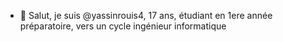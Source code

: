 - 👋 Salut, je suis @yassinrouis4, 17 ans, étudiant en 1ere année préparatoire, vers un cycle ingénieur informatique
<!--- 👀 Je suis intéressé dans tout ce qui est informatique, technologies etc...--->
<!--- 🌱 I’m currently learning ...--->
<!--- 💞️ I’m looking to collaborate on ...--->
<!--- 📫 How to reach me ...--->

<!---
yassinrouis4/yassinrouis4 is a ✨ special ✨ repository because its `README.md` (this file) appears on your GitHub profile.
You can click the Preview link to take a look at your changes.
--->
